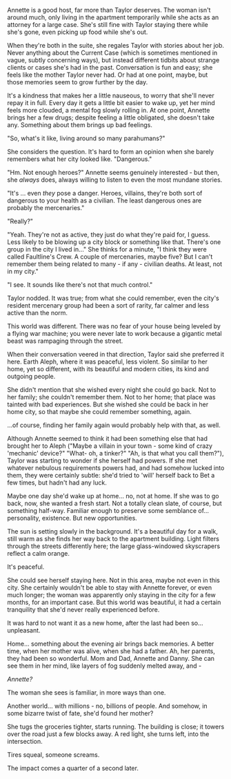 Annette is a good host, far more than Taylor deserves. The woman isn't around much, only living in the apartment temporarily while she acts as an attorney for a large case. She's still fine with Taylor staying there while she's gone, even picking up food while she's out. 

When they're both in the suite, she regales Taylor with stories about her job. Never anything about the Current Case (which is sometimes mentioned in vague, subtly concerning ways), but instead different tidbits about strange clients or cases she's had in the past. Conversation is fun and easy; she feels like the mother Taylor never had. Or had at one point, maybe, but those memories seem to grow further by the day.

It's a kindness that makes her a little nauseous, to worry that she'll never repay it in full. Every day it gets a little bit easier to wake up, yet her mind feels more clouded, a mental fog slowly rolling in. At one point, Annette brings her a few drugs; despite feeling a little obligated, she doesn't take any. Something about them brings up bad feelings.

"So, what's it like, living around so many parahumans?"

She considers the question. It's hard to form an opinion when she barely remembers what her city looked like. "Dangerous."

"Hm. Not enough heroes?" Annette seems genuinely interested - but then, she *always* does, always willing to listen to even the most mundane stories.

"It's ... even *they* pose a danger. Heroes, villains, they're both sort of dangerous to your health as a civilian. The least dangerous ones are probably the mercenaries."

"Really?"

"Yeah. They're not as active, they just do what they're paid for, I guess. Less likely to be blowing up a city block or something like that. There's one group in the city I lived in..." She thinks for a minute, "I think they were called Faultline's Crew. A couple of mercenaries, maybe five? But I can't remember them being related to many - if any - civilian deaths. At least, not in my city."

"I see. It sounds like there's not that much control."

Taylor nodded. It was true; from what she could remember, even the city's resident mercenary group had been a sort of rarity, far calmer and less active than the norm.

This world was different. There was no fear of your house being leveled by a flying war machine; you were never late to work because a gigantic metal beast was rampaging through the street. 

When their conversation veered in that direction, Taylor said she preferred it here. Earth Aleph, where it was peaceful, less violent. So similar to her home, yet so different, with its beautiful and modern cities, its kind and outgoing people.

She didn't mention that she wished every night she could go back. Not to her family; she couldn't remember them. Not to her home; that place was tainted with bad experiences. But she wished she could be back in her home city, so that maybe she could remember something, again.

...of course, finding her family again would probably help with that, as well. 

Although Annette seemed to think it had been something else that had brought her to Aleph ("Maybe a villain in your town - some kind of crazy 'mechanic' device?" "What- oh, a tinker?" "Ah, is that what you call them?"), Taylor was starting to wonder if she herself had powers. If she met whatever nebulous requirements powers had, and had somehow lucked into them, they were certainly subtle: she'd tried to 'will' herself back to Bet a few times, but hadn't had any luck. 

Maybe one day she'd wake up at home... no, not at home. If she was to go back, now, she wanted a fresh start. Not a totally clean slate, of course, but something half-way. Familiar enough to preserve some semblance of... personality, existence. But new opportunities.

The sun is setting slowly in the background. It's a beautiful day for a walk, still warm as she finds her way back to the apartment building. Light filters through the streets differently here; the large glass-windowed skyscrapers reflect a calm orange. 

It's peaceful.

She could see herself staying here. Not in this area, maybe not even in this city. She certainly wouldn't be able to stay with Annette forever, or even much longer; the woman was apparently only staying in the city for a few months, for an important case. But this world was beautiful, it had a certain tranquility that she'd never really experienced before.

It was hard to not want it as a new home, after the last had been so... unpleasant.

Home... something about the evening air brings back memories. A better time, when her mother was alive, when she had a father. Ah, her parents, they had been so wonderful. Mom and Dad, Annette and Danny. She can see them in her mind, like layers of fog suddenly melted away, and - 

*Annette?*

The woman she sees is familiar, in more ways than one.

Another world... with millions - no, billions of people. And somehow, in some bizarre twist of fate, she'd found her mother?

She tugs the groceries tighter, starts running. The building is close; it towers over the road just a few blocks away. A red light, she turns left, into the intersection.

Tires squeal, someone screams.

The impact comes a quarter of a second later.
